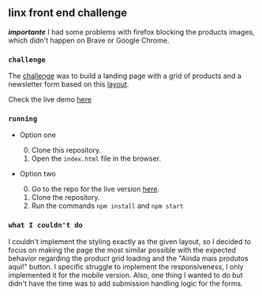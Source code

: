 ## linx front end challenge

***importante***  I had some problems with firefox blocking the products images, which didn't happen on Brave or Google Chrome.

### `challenge`

The [challenge](https://github.com/chaordic/frontend-developer-challenge) was to build a landing page with a grid of products and a newsletter form based on this [layout](https://xd.adobe.com/spec/4025e242-a495-4594-71d2-5fd89d774b57-3614/grid).

Check the live demo [here](https://linx-live-demo.herokuapp.com/)

### `running`

* Option one

    0. Clone this repository.
    0. Open the ```index.html``` file in the browser.

* Option two

    0. Go to the repo for the live version [here](https://github.com/lucazpinheiro/live-demo-challenge).
    0. Clone the repository.
    0. Run the commands ```npm install``` and ```npm start```

### `what I couldn't do`

I couldn't implement the styling exactly as the given layout, so I decided to focus on making the page the most similar possible with the expected behavior regarding the product grid loading and the "Ainda mais produtos aqui!" button. I specific struggle to implement the responsiveness, I only implemented it for the mobile version. Also, one thing I wanted to do but didn't have the time was to add submission handling logic for the forms.

